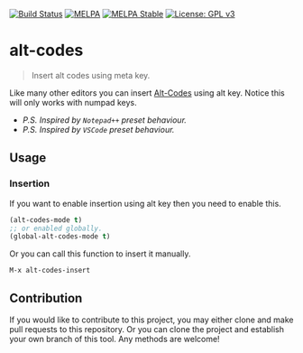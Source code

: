 [![Build Status](https://travis-ci.com/jcs090218/alt-codes.svg?branch=master)](https://travis-ci.com/jcs090218/alt-codes)
[![MELPA](https://melpa.org/packages/alt-codes-badge.svg)](https://melpa.org/#/alt-codes)
[![MELPA Stable](https://stable.melpa.org/packages/alt-codes-badge.svg)](https://stable.melpa.org/#/alt-codes)
[![License: GPL v3](https://img.shields.io/badge/License-GPL%20v3-blue.svg)](https://www.gnu.org/licenses/gpl-3.0)


# alt-codes
> Insert alt codes using meta key.

Like many other editors you can insert [Alt-Codes](https://www.alt-codes.net/) 
using alt key. Notice this will only works with numpad keys.


* *P.S. Inspired by `Notepad++` preset behaviour.*
* *P.S. Inspired by `VSCode` preset behaviour.*


## Usage

### Insertion
If you want to enable insertion using alt key then you need to 
enable this.

```el
(alt-codes-mode t)
;; or enabled globally.
(global-alt-codes-mode t)
```

Or you can call this function to insert it manually.

```
M-x alt-codes-insert
```


## Contribution

If you would like to contribute to this project, you may either 
clone and make pull requests to this repository. Or you can 
clone the project and establish your own branch of this tool. 
Any methods are welcome!
